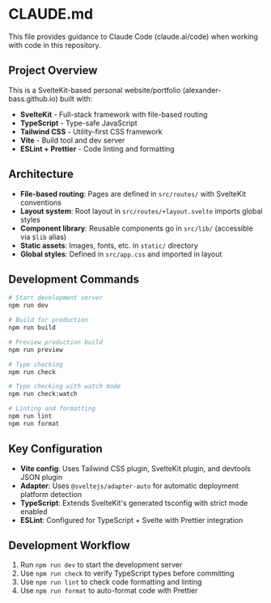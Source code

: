 # CLAUDE.md

This file provides guidance to Claude Code (claude.ai/code) when working with code in this repository.

## Project Overview

This is a SvelteKit-based personal website/portfolio (alexander-bass.github.io) built with:

- **SvelteKit** - Full-stack framework with file-based routing
- **TypeScript** - Type-safe JavaScript
- **Tailwind CSS** - Utility-first CSS framework
- **Vite** - Build tool and dev server
- **ESLint + Prettier** - Code linting and formatting

## Architecture

- **File-based routing**: Pages are defined in `src/routes/` with SvelteKit conventions
- **Layout system**: Root layout in `src/routes/+layout.svelte` imports global styles
- **Component library**: Reusable components go in `src/lib/` (accessible via `$lib` alias)
- **Static assets**: Images, fonts, etc. in `static/` directory
- **Global styles**: Defined in `src/app.css` and imported in layout

## Development Commands

```bash
# Start development server
npm run dev

# Build for production
npm run build

# Preview production build
npm run preview

# Type checking
npm run check

# Type checking with watch mode
npm run check:watch

# Linting and formatting
npm run lint
npm run format
```

## Key Configuration

- **Vite config**: Uses Tailwind CSS plugin, SvelteKit plugin, and devtools JSON plugin
- **Adapter**: Uses `@sveltejs/adapter-auto` for automatic deployment platform detection
- **TypeScript**: Extends SvelteKit's generated tsconfig with strict mode enabled
- **ESLint**: Configured for TypeScript + Svelte with Prettier integration

## Development Workflow

1. Run `npm run dev` to start the development server
2. Use `npm run check` to verify TypeScript types before committing
3. Use `npm run lint` to check code formatting and linting
4. Use `npm run format` to auto-format code with Prettier
